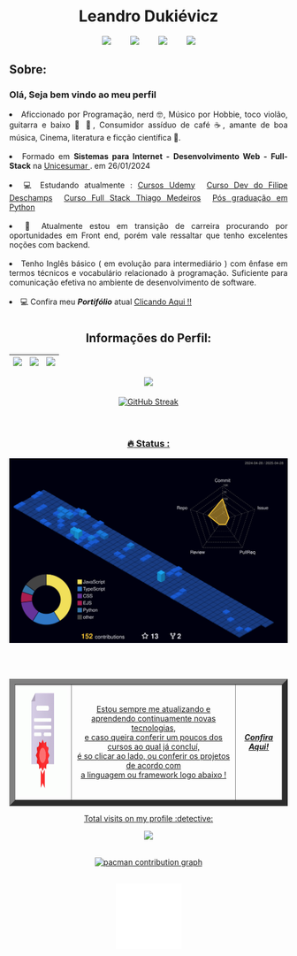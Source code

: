 <div align="center">
     <h1>Leandro Dukiévicz</h1>
      <a href="https://www.linkedin.com/in/leandrodukievicz/"><img height="40" src="https://img.shields.io/badge/LinkedIn-0077B5?style=for-the-badge&logo=linkedin&logoColor=white"></a>&ensp;&ensp;&ensp;&ensp;&ensp;<a href="mailto:leandrodukievicz1718@gmail.com"><img height="40" src="https://img.shields.io/badge/Gmail-D14836?style=for-the-badge&logo=gmail&logoColor=white"></a>&ensp;&ensp;&ensp;&ensp;&ensp;</a><a href="https://leandroduk.vercel.app/"><img height="40" src="https://img.shields.io/badge/Portfolio-255E63?style=for-the-badge&logo=About.me&logoColor=white"></a>&ensp;&ensp;&ensp;&ensp;&ensp;<a href="https://wa.me/5544991293234?text=Ol%C3%A1%2C+tudo+bem+%3F"><img height="40" src="https://img.shields.io/badge/WhatsApp-25D366?style=for-the-badge&logo=whatsapp&logoColor=white"></a>
</div>



<div align="justify">
<h2>Sobre:</h2>

<h3>Olá, Seja bem vindo ao meu perfil</h3> 
  
  <li> Aficcionado por Programação, nerd 🤓, Músico por Hobbie, toco violão, guitarra e baixo 🎸 🎼,  Consumidor assíduo de café ☕, amante de boa música, Cinema, literatura e ficção científica 📖.</li>
      <br>
 <li> Formado em <strong>Sistemas para Internet - Desenvolvimento Web - Full-Stack</strong> na <a href="https://www.unicesumar.edu.br/" target="_blank" >Unicesumar </a>. em 26/01/2024 </li>
      <br> 
  <li>💻 Estudando atualmente : <a href="https://udemy.com.br" target="_blank">Cursos Udemy</a>&ensp;&ensp;&ensp;<a href="https://curso.dev/" target="_blank">Curso Dev do Filipe Deschamps</a>&ensp;&ensp;&ensp;<a href="https://formacaofullstackjavascript.club.hotmart.com/" target="_blank">Curso Full Stack Thiago Medeiros</a>&ensp;&ensp;&ensp;<a href="https://inscricoes.unicesumar.edu.br" target="_blank">Pós graduação em Python</a> </li> 
        <br> 
  <li>🔭 Atualmente estou em transição de carreira procurando por oportunidades em Front end, porém vale ressaltar que tenho excelentes noções com backend.</li>
        <br> 
   <li> Tenho Inglês básico ( em evolução para intermediário ) com ênfase em termos técnicos e vocabulário
relacionado à programação. Suficiente para comunicação efetiva no ambiente de
desenvolvimento de software.</li>
      <br> 
<li>💻 Confira meu <strong><i>Portifólio</i></strong> atual  <a href="https://leandroduk.vercel.app/" target="_blank">Clicando Aqui !!</a> </li> 
 
  </ul>
</div>

 #
      
<section align="center">
  <h2 align="center"> Informações do Perfil:</h2> 

| ![](http://github-profile-summary-cards.vercel.app/api/cards/stats?username=LeandroDukievicz&theme=tokyonight) | ![](http://github-profile-summary-cards.vercel.app/api/cards/repos-per-language?username=LeandroDukievicz&hide=Html&theme=tokyonight) | ![](http://github-profile-summary-cards.vercel.app/api/cards/most-commit-language?username=LeandroDukievicz&theme=tokyonight) |
| :-: | :-: | :-: |

 ![](http://github-profile-summary-cards.vercel.app/api/cards/profile-details?username=LeandroDukievicz&theme=tokyonight) <br><br>
[![GitHub Streak](https://github-readme-streak-stats.herokuapp.com?user=LeandroDukievicz&theme=tokyonight&locale=pt-br&date_format=j%20M%5B%20Y%5D)](https://git.io/streak-stats)<br><br><br><a href="http://www.github.com/LeandroDukievicz"> 

### :fire:  Status :

<img src="./profile-3d-contrib/profile-night-view.svg"/>





      
<br><br>

<table align="center" border="10px" >
      <tr>
            <td><img  height="200em" src="https://github.com/LeandroDukievicz/CERTIFICATES/blob/main/certificate-icon.gif" target="_blank"></td> 
            <td><p>Estou sempre me atualizando e aprendendo continuamente novas tecnologias,<br> e caso queira conferir um poucos dos cursos ao qual já concluí,<br> é so clicar ao lado, ou conferir os projetos de acordo com <br>a linguagem ou framework logo abaixo !</p></td>
             <td><a href="https://github.com/LeandroDukievicz/CERTIFICATES"><i><strong>Confira Aqui!</i></strong></a></td> 
      </tr>
</table>

 


 <div align="center">
    <p> Total visits on my profile :detective:</p>
    <img src="https://profile-counter.glitch.me/LeandroDukievicz/count.svg"/>
 </div>
          
 #

 <picture>
     <source media="(prefers-color-scheme: dark)" srcset="https://raw.githubusercontent.com/Francine02/Francine02/output/pacman-contribution-graph-dark.svg">
     <source media="(prefers-color-scheme: light)" srcset="https://raw.githubusercontent.com/Francine02/Francine02/output/pacman-contribution-graph.svg">
     <img alt="pacman contribution graph" src="https://raw.githubusercontent.com/Francine02/Francine02/output/pacman-contribution-graph.svg">
  </picture>

#
 
 <div align="center">
     <a  href="https://github.com/LeandroDukievicz" target="_blank"><img  height="119" src="https://github.com/LeandroDukievicz/LeandroDukievicz/blob/main/gifs/SETA-CIMA.gif" target="_blank">
</div>   


</section>


    
 
     











  






